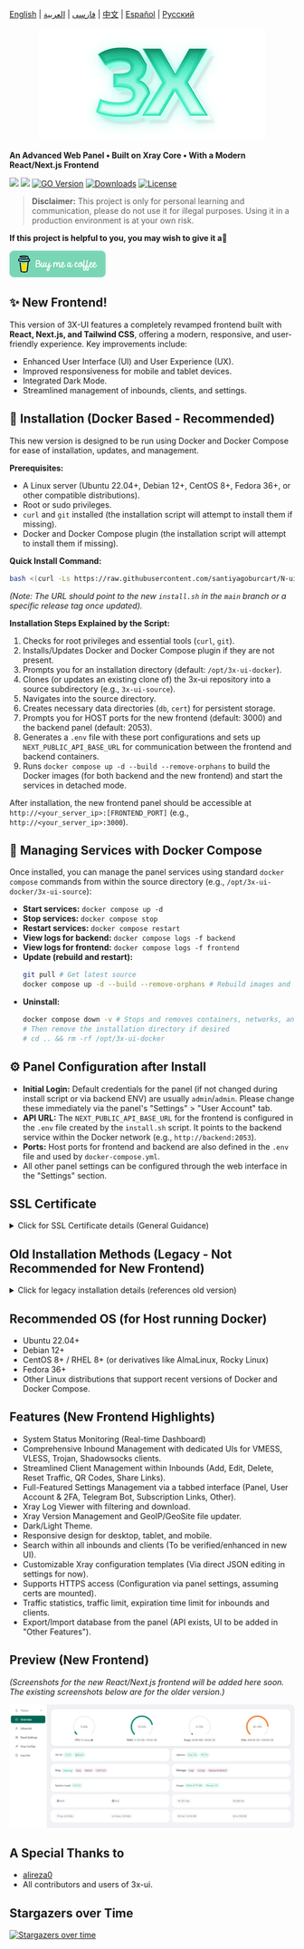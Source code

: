 [English](/README.md) | [فارسی](/README.fa_IR.md) | [العربية](/README.ar_EG.md) |  [中文](/README.zh_CN.md) | [Español](/README.es_ES.md) | [Русский](/README.ru_RU.md) 

<p align="center">
  <picture>
    <source media="(prefers-color-scheme: dark)" srcset="./media/3x-ui-dark.png">
    <img alt="3x-ui" src="./media/3x-ui-light.png">
  </picture>
</p>

**An Advanced Web Panel • Built on Xray Core • With a Modern React/Next.js Frontend**

[![](https://github.com/santiyagoburcart/N-ui.svg)](https://github.com/santiyagoburcart/N-ui/releases)
[![](https://img.shields.io/github/actions/workflow/status/mhsanaei/3x-ui/release.yml.svg)](#)
[![GO Version](https://img.shields.io/github/go-mod/go-version/mhsanaei/3x-ui.svg)](#)
[![Downloads](https://img.shields.io/github/downloads/mhsanaei/3x-ui/total.svg)](#)
[![License](https://img.shields.io/badge/license-GPL%20V3-blue.svg?longCache=true)](https://www.gnu.org/licenses/gpl-3.0.en.html)

> **Disclaimer:** This project is only for personal learning and communication, please do not use it for illegal purposes. Using it in a production environment is at your own risk.

**If this project is helpful to you, you may wish to give it a**:star2:

<p align="left">
  <a href="https://buymeacoffee.com/mhsanaei" target="_blank">
    <img src="./media/buymeacoffe.png" alt="Buy Me A Coffee">
  </a>
</p>


## ✨ New Frontend!

This version of 3X-UI features a completely revamped frontend built with **React, Next.js, and Tailwind CSS**, offering a modern, responsive, and user-friendly experience. Key improvements include:
- Enhanced User Interface (UI) and User Experience (UX).
- Improved responsiveness for mobile and tablet devices.
- Integrated Dark Mode.
- Streamlined management of inbounds, clients, and settings.

## 🚀 Installation (Docker Based - Recommended)

This new version is designed to be run using Docker and Docker Compose for ease of installation, updates, and management.

**Prerequisites:**
- A Linux server (Ubuntu 22.04+, Debian 12+, CentOS 8+, Fedora 36+, or other compatible distributions).
- Root or sudo privileges.
- `curl` and `git` installed (the installation script will attempt to install them if missing).
- Docker and Docker Compose plugin (the installation script will attempt to install them if missing).

**Quick Install Command:**

```bash
bash <(curl -Ls https://raw.githubusercontent.com/santiyagoburcart/N-ui/main/install.sh)
```
*(Note: The URL should point to the new `install.sh` in the `main` branch or a specific release tag once updated).*

**Installation Steps Explained by the Script:**
1.  Checks for root privileges and essential tools (`curl`, `git`).
2.  Installs/Updates Docker and Docker Compose plugin if they are not present.
3.  Prompts you for an installation directory (default: `/opt/3x-ui-docker`).
4.  Clones (or updates an existing clone of) the 3x-ui repository into a source subdirectory (e.g., `3x-ui-source`).
5.  Navigates into the source directory.
6.  Creates necessary data directories (`db`, `cert`) for persistent storage.
7.  Prompts you for HOST ports for the new frontend (default: 3000) and the backend panel (default: 2053).
8.  Generates a `.env` file with these port configurations and sets up `NEXT_PUBLIC_API_BASE_URL` for communication between the frontend and backend containers.
9.  Runs `docker compose up -d --build --remove-orphans` to build the Docker images (for both backend and the new frontend) and start the services in detached mode.

After installation, the new frontend panel should be accessible at `http://<your_server_ip>:[FRONTEND_PORT]` (e.g., `http://<your_server_ip>:3000`).

## 🐳 Managing Services with Docker Compose

Once installed, you can manage the panel services using standard `docker compose` commands from within the source directory (e.g., `/opt/3x-ui-docker/3x-ui-source`):

- **Start services:** `docker compose up -d`
- **Stop services:** `docker compose stop`
- **Restart services:** `docker compose restart`
- **View logs for backend:** `docker compose logs -f backend`
- **View logs for frontend:** `docker compose logs -f frontend`
- **Update (rebuild and restart):**
  ```bash
  git pull # Get latest source
  docker compose up -d --build --remove-orphans # Rebuild images and restart
  ```
- **Uninstall:**
  ```bash
  docker compose down -v # Stops and removes containers, networks, and volumes
  # Then remove the installation directory if desired
  # cd .. && rm -rf /opt/3x-ui-docker
  ```

## ⚙️ Panel Configuration after Install

- **Initial Login:** Default credentials for the panel (if not changed during install script or via backend ENV) are usually `admin`/`admin`. Please change these immediately via the panel's "Settings" > "User Account" tab.
- **API URL:** The `NEXT_PUBLIC_API_BASE_URL` for the frontend is configured in the `.env` file created by the `install.sh` script. It points to the backend service within the Docker network (e.g., `http://backend:2053`).
- **Ports:** Host ports for frontend and backend are also defined in the `.env` file and used by `docker-compose.yml`.
- All other panel settings can be configured through the web interface in the "Settings" section.

## SSL Certificate

<details>
  <summary>Click for SSL Certificate details (General Guidance)</summary>

To secure your panel with an SSL certificate when using Docker:

1.  **Obtain SSL Certificates:** Use tools like Certbot (running on your host machine or in a separate Docker container) to obtain SSL certificates for your domain. Make sure your domain correctly resolves to your server's IP address.
2.  **Mount Certificates into Backend Container:**
    *   Place your certificate (`fullchain.pem` or `cert.pem`) and private key (`privkey.pem` or `key.pem`) files in a directory on your host machine (e.g., the `cert` directory created by `install.sh` at `$INSTALL_DIR/3x-ui-source/cert/`).
    *   The `docker-compose.yml` already mounts `./cert/:/root/cert/` into the backend container.
3.  **Configure Panel Settings:**
    *   In the 3X-UI panel settings (under "Panel Settings" tab), set:
        *   **Panel Domain:** Your domain (e.g., `panel.yourdomain.com`).
        *   **SSL Certificate File Path:** `/root/cert/your_cert.pem` (adjust filename accordingly).
        *   **SSL Key File Path:** `/root/cert/your_key.pem` (adjust filename accordingly).
    *   Save settings and restart the panel (the "Restart Panel" button in settings, or `docker compose restart backend`).
4.  **Access via HTTPS:** You should now be able to access your panel via `https://yourdomain.com:[FRONTEND_PORT]`. You might also need a reverse proxy (like Nginx or Traefik) in front of the frontend Docker container to handle SSL termination directly for the frontend port if desired, or configure the Next.js server itself for HTTPS if running standalone with more complex setup (not covered by default Dockerfile).

**Note:** The old ACME script (`x-ui ... SSL Certificate Management`) run directly from the binary might not work as expected within the Docker setup without further adaptation. Managing SSL certificates on the host or via a dedicated SSL reverse proxy container is generally recommended with Dockerized applications.

</details>

## Old Installation Methods (Legacy - Not Recommended for New Frontend)
<details>
  <summary>Click for legacy installation details (references old version)</summary>

The following installation methods refer to the previous version of 3X-UI with the older frontend. For the new React/Next.js frontend, please use the Docker-based installation described above.

```
# Legacy main install command
bash <(curl -Ls https://raw.githubusercontent.com/MHSanaei/3x-ui/refs/tags/v2.6.0/install.sh)
```

To install a specific legacy version, use following installation command. e.g., ver `v1.7.9`:
```
VERSION=v1.7.9 && bash <(curl -Ls "https://raw.githubusercontent.com/mhsanaei/3x-ui/$VERSION/install.sh") $VERSION
```

Manual installation of legacy versions also involved downloading pre-compiled binaries and setting up systemd services manually. This is no longer the recommended approach.

</details>


## Recommended OS (for Host running Docker)

- Ubuntu 22.04+
- Debian 12+
- CentOS 8+ / RHEL 8+ (or derivatives like AlmaLinux, Rocky Linux)
- Fedora 36+
- Other Linux distributions that support recent versions of Docker and Docker Compose.

## Features (New Frontend Highlights)

- System Status Monitoring (Real-time Dashboard)
- Comprehensive Inbound Management with dedicated UIs for VMESS, VLESS, Trojan, Shadowsocks clients.
- Streamlined Client Management within Inbounds (Add, Edit, Delete, Reset Traffic, QR Codes, Share Links).
- Full-Featured Settings Management via a tabbed interface (Panel, User Account & 2FA, Telegram Bot, Subscription Links, Other).
- Xray Log Viewer with filtering and download.
- Xray Version Management and GeoIP/GeoSite file updater.
- Dark/Light Theme.
- Responsive design for desktop, tablet, and mobile.
- Search within all inbounds and clients (To be verified/enhanced in new UI).
- Customizable Xray configuration templates (Via direct JSON editing in settings for now).
- Supports HTTPS access (Configuration via panel settings, assuming certs are mounted).
- Traffic statistics, traffic limit, expiration time limit for inbounds and clients.
- Export/Import database from the panel (API exists, UI to be added in "Other Features").

## Preview (New Frontend)

*(Screenshots for the new React/Next.js frontend will be added here soon. The existing screenshots below are for the older version.)*

<picture>
  <source media="(prefers-color-scheme: dark)" srcset="./media/01-overview-dark.png">
  <img alt="3x-ui" src="./media/01-overview-light.png">
</picture>
<!-- ... other old screenshots ... -->


## A Special Thanks to

- [alireza0](https://github.com/alireza0/)
- All contributors and users of 3x-ui.

## Stargazers over Time

[![Stargazers over time](https://starchart.cc/MHSanaei/3x-ui.svg?variant=adaptive)](https://starchart.cc/MHSanaei/3x-ui)
